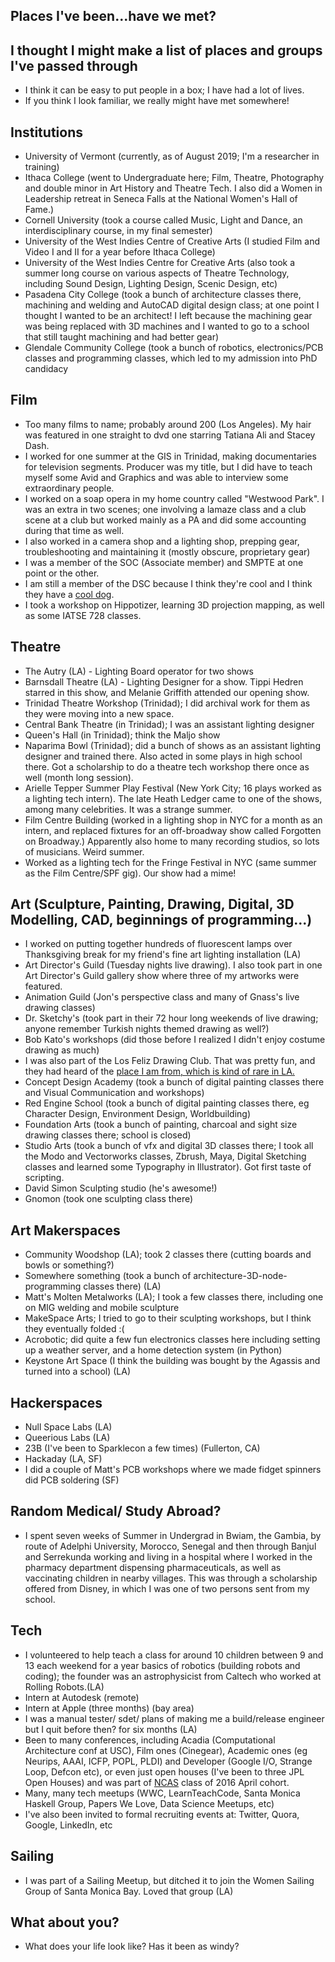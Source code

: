## Places I've been...have we met?

## I thought I might make a list of places and groups I've passed through
- I think it can be easy to put people in a box; I have had a lot of lives.
- If you think I look familiar, we really might have met somewhere! 

## Institutions
- University of Vermont (currently, as of August 2019; I'm a researcher in training)
- Ithaca College (went to Undergraduate here; Film, Theatre, Photography and double minor in Art History and Theatre Tech. 
  I also did a Women in Leadership retreat in Seneca Falls at the National Women's Hall of Fame.)
- Cornell University (took a course called Music, Light and Dance, an interdisciplinary course, in my final semester)
- University of the West Indies Centre of Creative Arts (I studied Film and Video I and II for a year before Ithaca College)
- University of the West Indies Centre for Creative Arts (also took a summer long course on various aspects of Theatre
  Technology, including Sound Design, Lighting Design, Scenic Design, etc)
- Pasadena City College (took a bunch of architecture classes there, machining and welding and AutoCAD digital design class; at one point I thought I wanted to be an architect! I left because the machining gear was being replaced with 3D machines and I wanted to go to a school that still taught machining and had better gear)
- Glendale Community College (took a bunch of robotics, electronics/PCB classes and programming classes, which led to my
  admission into PhD candidacy
  
## Film
- Too many films to name; probably around 200 (Los Angeles). My hair was featured in one straight to dvd one starring Tatiana
  Ali and Stacey Dash.
- I worked for one summer at the GIS in Trinidad, making documentaries for television segments. Producer was my title, but
  I did have to teach myself some Avid and Graphics and was able to interview some extraordinary people.
- I worked on a soap opera in my home country called "Westwood Park". I was an extra in two scenes; one involving a lamaze class and a club scene at a club but worked mainly as a PA and did some accounting during that time as well.
- I also worked in a camera shop and a lighting shop, prepping gear, troubleshooting and maintaining it (mostly obscure, 
 proprietary gear)
- I was a member of the SOC (Associate member) and SMPTE at one point or the other.
- I am still a member of the DSC because I think they're cool and I think they have a [cool dog](https://kammitama5.github.io/Sunday-December-17th/).
- I took a workshop on Hippotizer, learning 3D projection mapping, as well as some IATSE 728 classes.
  
## Theatre
- The Autry (LA) - Lighting Board operator for two shows
- Barnsdall Theatre (LA) - Lighting Designer for a show. Tippi Hedren starred in this show, and Melanie Griffith attended our opening show.
- Trinidad Theatre Workshop (Trinidad); I did archival work for them as they were moving into a new space.
- Central Bank Theatre (in Trinidad); I was an assistant lighting designer
- Queen's Hall (in Trinidad); think the Maljo show
- Naparima Bowl (Trinidad); did a bunch of shows as an assistant lighting designer and trained there. Also acted in some plays
  in high school there. Got a scholarship to do a theatre tech workshop there once as well (month long session).
- Arielle Tepper Summer Play Festival (New York City; 16 plays worked as a lighting tech intern). The late Heath Ledger came to one of the shows, among many celebrities. It was a strange summer.
- Film Centre Building (worked in a lighting shop in NYC for a month as an intern, and replaced fixtures for an off-broadway
  show called Forgotten on Broadway.) Apparently also home to many recording studios, so lots of musicians. Weird summer.
- Worked as a lighting tech for the Fringe Festival in NYC (same summer as the Film Centre/SPF gig). Our show had a mime!

## Art (Sculpture, Painting, Drawing, Digital, 3D Modelling, CAD, beginnings of programming...)
- I worked on putting together hundreds of fluorescent lamps over Thanksgiving break for my friend's fine art lighting installation (LA)
- Art Director's Guild (Tuesday nights live drawing). I also took part in one Art Director's Guild gallery show where three of my artworks were featured.
- Animation Guild (Jon's perspective class and many of Gnass's live drawing classes)
- Dr. Sketchy's (took part in their 72 hour long weekends of live drawing; anyone remember Turkish nights themed drawing as well?)
- Bob Kato's workshops (did those before I realized I didn't enjoy costume drawing as much)
- I was also part of the Los Feliz Drawing Club. That was pretty fun, and they had heard of the [place I am from, which is kind of rare in LA.](https://en.wikipedia.org/wiki/Trinidad_and_Tobago)
- Concept Design Academy (took a bunch of digital painting classes there and Visual Communication and workshops)
- Red Engine School (took a bunch of digital painting classes there, eg Character Design, Environment Design, Worldbuilding)
- Foundation Arts (took a bunch of painting, charcoal and sight size drawing classes there; school is closed)
- Studio Arts (took a bunch of vfx and digital 3D classes there; I took all the Modo and Vectorworks classes, Zbrush, Maya, Digital Sketching classes and learned some Typography in Illustrator). Got first taste of scripting.
- David Simon Sculpting studio (he's awesome!)
- Gnomon (took one sculpting class there)

## Art Makerspaces
- Community Woodshop (LA);  took 2 classes there (cutting boards and bowls or something?)
- Somewhere something (took a bunch of architecture-3D-node-programming classes there) (LA)
- Matt's Molten Metalworks (LA); I took a few classes there, including one on MIG welding and mobile sculpture
- MakeSpace Arts;  I tried to go to their sculpting workshops, but I think they eventually folded :(
- Acrobotic; did quite a few fun electronics classes here including setting up a weather server, and a home detection system (in Python)
- Keystone Art Space (I think the building was bought by the Agassis and turned into a school) (LA)

## Hackerspaces
- Null Space Labs (LA)
- Queerious Labs (LA)
- 23B (I've been to Sparklecon a few times) (Fullerton, CA)
- Hackaday (LA, SF)
- I did a couple of Matt's PCB workshops where we made fidget spinners did PCB soldering (SF)

## Random Medical/ Study Abroad?
- I spent seven weeks of Summer in Undergrad in Bwiam, the Gambia, by route of Adelphi University, Morocco, Senegal and then
  through Banjul and Serrekunda working and living in a hospital where I worked in the pharmacy department dispensing pharmaceuticals, as well as vaccinating children in nearby villages. This was through a scholarship offered from Disney,
  in which I was one of two persons sent from my school.

## Tech
- I volunteered to help teach a class for around 10 children between 9 and 13 each weekend for a year basics of robotics (building robots and coding); the founder was an astrophysicist from Caltech who worked at Rolling Robots.(LA)
- Intern at Autodesk (remote)
- Intern at Apple (three months) (bay area)
- I was a manual tester/ sdet/ plans of making me a build/release engineer but I quit before then? for six months (LA)
- Been to many conferences, including Acadia (Computational Architecture conf at USC), Film ones (Cinegear), Academic ones (eg Neurips, AAAI, ICFP, POPL, PLDI) and Developer (Google I/O, Strange Loop, Defcon etc), or even just open houses (I've been to three JPL Open Houses) and was part of [NCAS](https://www.jpl.nasa.gov/edu/news/2016/4/12/live-blog-ncas-spring-2016/7/) class of 2016 April cohort.
- Many, many tech meetups (WWC, LearnTeachCode, Santa Monica Haskell Group, Papers We Love, Data Science Meetups, etc)
- I've also been invited to formal recruiting events at: Twitter, Quora, Google, LinkedIn, etc

## Sailing
- I was part of a Sailing Meetup, but ditched it to join the Women Sailing Group of Santa Monica Bay. Loved that group (LA)

## What about you?
- What does your life look like? Has it been as windy?

